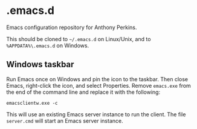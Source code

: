 # .emacs.d

Emacs configuration repository for Anthony Perkins.

This should be cloned to `~/.emacs.d` on Linux/Unix, and to
`%APPDATA%\.emacs.d` on Windows.

## Windows taskbar

Run Emacs once on Windows and pin the icon to the taskbar. Then close
Emacs, right-click the icon, and select Properties. Remove `emacs.exe`
from the end of the command line and replace it with the following:

    emacsclientw.exe -c

This will use an existing Emacs server instance to run the client. The
file `server.cmd` will start an Emacs server instance.
